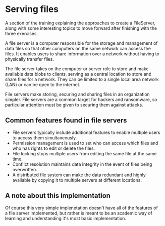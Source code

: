 # Serving files

A section of the training explaining the approaches to create a FileServer, along with some interesting topics to move forward after finishing with the three exercises.

A file server is a computer responsible for the storage and management of data files so that other computers on the same network can access the files. It enables users to share information over a network without having to physically transfer files.

The file server takes on the computer or server role to store and make available data blobs to clients, serving as a central location to store and share files for a network. They can be limited to a single local area network (LAN) or can be open to the internet.

File servers make storing, securing and sharing files in an organization simpler. File servers are a common target for hackers and ransomware, so particular attention must be given to securing them against attacks.


## Common features found in file servers

* File servers typically include additional features to enable multiple users to access them simultaneously.
* Permission management is used to set who can access which files and who has rights to edit or delete the files.
* File locking stops multiple users from editing the same file at the same time.
* Conflict resolution maintains data integrity in the event of files being overwritten.
* A distributed file system can make the data redundant and highly available by copying it to multiple servers at different locations.


## A note about this implementation

Of course this very simple implenetation doesn't have all of the features of a file server implemented, but rather is meant to be an academic way of learning and understanding it's most basic implementation.
